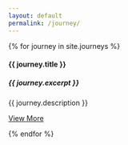 ```yaml
---
layout: default
permalink: /journey/
---
```

 <div class="row">
    {% for journey in site.journeys %}
    <div class="col-xs-12 col-sm-6 col-md-4" id="{{ include.Name | slugify }}">
          <div class="thumbnail text-center">
            <img src= "{{ journey.thumbnail }}" alt="">
              <div class="caption">
                <h4>  {{ journey.title }}</h4>
                 <h5>  {{ journey.excerpt  }}</h5>                
                <p>{{ journey.description }}</p>
                  <p><a href="{{ journey.url }}" class="btn btn-info" role="button">View More</a> </p>
            </div>
          </div>
        </div>
{% endfor %}
</div>